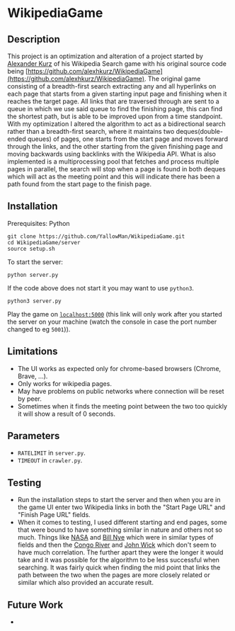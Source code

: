 # WikipediaGame

## Description
This project is an optimization and alteration of a project started by [Alexander Kurz](https://github.com/alexhkurz) of his Wikipedia Search game with his original source code being [https://github.com/alexhkurz/WikipediaGame](https://github.com/alexhkurz/WikipediaGame). The original game consisting of a breadth-first search extracting any and all hyperlinks on each page that starts from a given starting input page and finishing when it reaches the target page. All links that are traversed through are sent to a queue in which we use said queue to find the finishing page, this can find the shortest path, but is able to be improved upon from a time standpoint. With my optimization I altered the algorithm to act as a bidirectional search rather than a breadth-first search, where it maintains two deques(double-ended queues) of pages, one starts from the start page and moves forward through the links, and the other starting from the given finishing page and moving backwards using backlinks with the Wikipedia API. What is also implemented is a multiprocessing pool that fetches and process multiple pages in parallel, the search will stop when a page is found in both deques which will act as the meeting point and this will indicate there has been a path found from the start page to the finish page. 
## Installation
Prerequisites: Python

```
git clone https://github.com/YallowMan/WikipediaGame.git
cd WikipediaGame/server
source setup.sh
```
To start the server:

```
python server.py
```
If the code above does not start it you may want to use `python3`.

```
python3 server.py
```
Play the game on [`localhost:5000`](http://127.0.0.1:5000/) (this link will only work after you started the server on your machine (watch the console in case the port number changed to eg `5001`)).

## Limitations

- The UI works as expected only for chrome-based browsers (Chrome, Brave, ...).
- Only works for wikipedia pages.
- May have problems on public networks where connection will be reset by peer.
- Sometimes when it finds the meeting point between the two too quickly it will show a result of 0 seconds.

## Parameters

- `RATELIMIT` in `server.py`.
- `TIMEOUT` in `crawler.py`.
  
## Testing 
- Run the installation steps to start the server and then when you are in the game UI enter two Wikipedia links in both the "Start Page URL" and "Finish Page URL" fields.
- When it comes to testing, I used different starting and end pages, some that were bound to have something similar in nature and others not so much. Things like [NASA](https://en.wikipedia.org/wiki/NASA) and [Bill Nye](https://en.wikipedia.org/wiki/Bill_Nye) which were in similar types of fields and then the [Congo River](https://en.wikipedia.org/wiki/Congo_River) and [John Wick](https://en.wikipedia.org/wiki/John_Wick) which don't seem to have much correlation. The further apart they were the longer it would take and it was possible for the algorithm to be less successful when searching. It was fairly quick when finding the mid point that links the path between the two when the pages are more closely related or similar which also provided an accurate result.

## Future Work
- 



